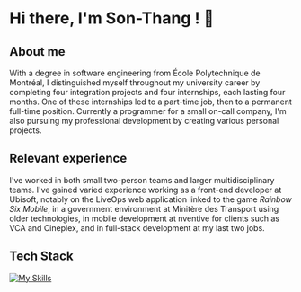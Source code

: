 # Hi there, I'm Son-Thang ! 👋

## About me

With a degree in software engineering from École Polytechnique de Montréal, I distinguished myself throughout my university career by completing four integration projects and four internships, each lasting four months. One of these internships led to a part-time job, then to a permanent full-time position. Currently a programmer for a small on-call company, I'm also pursuing my professional development by creating various personal projects.

## Relevant experience

I've worked in both small two-person teams and larger multidisciplinary teams.  I've gained varied experience working as a front-end developer at Ubisoft, notably on the LiveOps web application linked to the game *Rainbow Six Mobile*, in a government environment at Minitère des Transport using older technologies, in mobile development at nventive for clients such as VCA and Cineplex, and in full-stack development at my last two jobs. 

## Tech Stack

[![My Skills](https://skillicons.dev/icons?i=angular,react,vue,dotnet,nestjs,ts,js,cs,html,css,graphql,cypress,redux,reactivex,firebase,bootstrap,materialui,mongodb,postgres,docker,figma,azure,git,jest,postgres,redux,sentry,tailwind,visualstudio,vite,vscode)](https://skillicons.dev)
